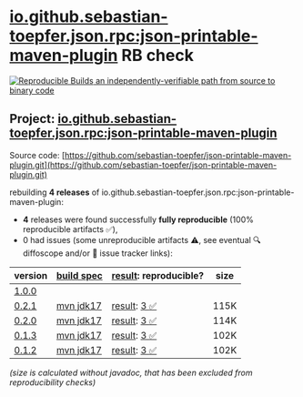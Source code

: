 [io.github.sebastian-toepfer.json.rpc:json-printable-maven-plugin](https://central.sonatype.com/artifact/io.github.sebastian-toepfer.json.rpc/json-printable-maven-plugin/versions) RB check
=======

[![Reproducible Builds](https://reproducible-builds.org/images/logos/rb.svg) an independently-verifiable path from source to binary code](https://reproducible-builds.org/)

## Project: [io.github.sebastian-toepfer.json.rpc:json-printable-maven-plugin](https://central.sonatype.com/artifact/io.github.sebastian-toepfer.json.rpc/json-printable-maven-plugin/versions)

Source code: [https://github.com/sebastian-toepfer/json-printable-maven-plugin.git](https://github.com/sebastian-toepfer/json-printable-maven-plugin.git)

rebuilding **4 releases** of io.github.sebastian-toepfer.json.rpc:json-printable-maven-plugin:
- **4** releases were found successfully **fully reproducible** (100% reproducible artifacts :white_check_mark:),
- 0 had issues (some unreproducible artifacts :warning:, see eventual :mag: diffoscope and/or :memo: issue tracker links):

| version | [build spec](/BUILDSPEC.md) | [result](https://reproducible-builds.org/docs/jvm/): reproducible? | size |
| -- | --------- | ------ | -- |
| [1.0.0](https://central.sonatype.com/artifact/io.github.sebastian-toepfer.json.rpc/json-printable-maven-plugin/1.0.0/pom) | | | |
| [0.2.1](https://central.sonatype.com/artifact/io.github.sebastian-toepfer.json.rpc/json-printable-maven-plugin/0.2.1/pom) | [mvn jdk17](json-printable-maven-plugin-0.2.1.buildspec) | [result](json-printable-maven-plugin-0.2.1.buildinfo): [3 :white_check_mark: ](json-printable-maven-plugin-0.2.1.buildcompare) | 115K |
| [0.2.0](https://central.sonatype.com/artifact/io.github.sebastian-toepfer.json.rpc/json-printable-maven-plugin/0.2.0/pom) | [mvn jdk17](json-printable-maven-plugin-0.2.0.buildspec) | [result](json-printable-maven-plugin-0.2.0.buildinfo): [3 :white_check_mark: ](json-printable-maven-plugin-0.2.0.buildcompare) | 114K |
| [0.1.3](https://central.sonatype.com/artifact/io.github.sebastian-toepfer.json.rpc/json-printable-maven-plugin/0.1.3/pom) | [mvn jdk17](json-printable-maven-plugin-0.1.3.buildspec) | [result](json-printable-maven-plugin-0.1.3.buildinfo): [3 :white_check_mark: ](json-printable-maven-plugin-0.1.3.buildcompare) | 102K |
| [0.1.2](https://central.sonatype.com/artifact/io.github.sebastian-toepfer.json.rpc/json-printable-maven-plugin/0.1.2/pom) | [mvn jdk17](json-printable-maven-plugin-0.1.2.buildspec) | [result](json-printable-maven-plugin-0.1.2.buildinfo): [3 :white_check_mark: ](json-printable-maven-plugin-0.1.2.buildcompare) | 102K |

<i>(size is calculated without javadoc, that has been excluded from reproducibility checks)</i>
